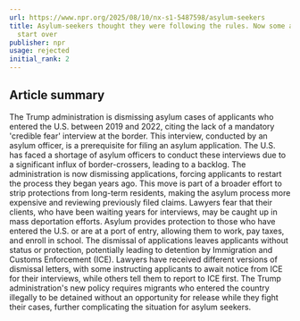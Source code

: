 ```yaml
---
url: https://www.npr.org/2025/08/10/nx-s1-5487598/asylum-seekers
title: Asylum-seekers thought they were following the rules. Now some are told to
  start over
publisher: npr
usage: rejected
initial_rank: 2
---
```

## Article summary
The Trump administration is dismissing asylum cases of applicants who entered the U.S. between 2019 and 2022, citing the lack of a mandatory 'credible fear' interview at the border. This interview, conducted by an asylum officer, is a prerequisite for filing an asylum application. The U.S. has faced a shortage of asylum officers to conduct these interviews due to a significant influx of border-crossers, leading to a backlog. The administration is now dismissing applications, forcing applicants to restart the process they began years ago. This move is part of a broader effort to strip protections from long-term residents, making the asylum process more expensive and reviewing previously filed claims. Lawyers fear that their clients, who have been waiting years for interviews, may be caught up in mass deportation efforts. Asylum provides protection to those who have entered the U.S. or are at a port of entry, allowing them to work, pay taxes, and enroll in school. The dismissal of applications leaves applicants without status or protection, potentially leading to detention by Immigration and Customs Enforcement (ICE). Lawyers have received different versions of dismissal letters, with some instructing applicants to await notice from ICE for their interviews, while others tell them to report to ICE first. The Trump administration's new policy requires migrants who entered the country illegally to be detained without an opportunity for release while they fight their cases, further complicating the situation for asylum seekers.
